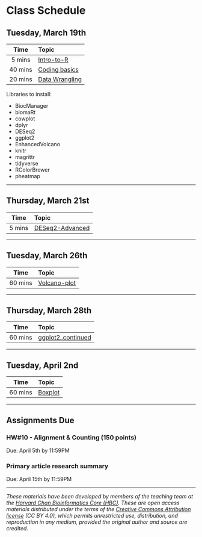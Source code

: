 # Class Schedule

## Tuesday, March 19th 

| Time |  Topic  |  
|:-----------:|:----------| 
| 5 mins | [Intro-to-R](../lessons/01_Intro-to-R.md) | 
| 40 mins | [Coding basics](../lessons/02_coding_basics.md) | 
| 20 mins | [Data Wrangling](../lessons/03_data-wrangling.md) | 


Libraries to install: 

+ BiocManager 
+ biomaRt
+ cowplot
+ dplyr
+ DESeq2
+ ggplot2
+ EnhancedVolcano
+ knitr
+ magrittr
+ tidyverse
+ RColorBrewer
+ pheatmap

***

## Thursday, March 21st 

| Time |  Topic  |  
|:-----------:|:----------| 
| 5 mins | [DESeq2-Advanced](../lessons/04_rnaseq_dataset.md) | 

***


## Tuesday, March 26th 

| Time |  Topic  |  
|:-----------:|:----------| 
| 60 mins | [Volcano-plot](../lessons/05_Volcano_plot.md) | 

***

## Thursday, March 28th 

| Time |  Topic  |  
|:-----------:|:----------| 
| 60 mins | [ggplot2_continued](../lessons/06_ggplot2.md) | 

***

## Tuesday, April 2nd 

| Time |  Topic  |  
|:-----------:|:----------| 
| 60 mins | [Boxplot](../lessons/07_box_plot.md) | 

***


## Assignments Due 

### HW#10 - Alignment & Counting (150 points)
Due: April 5th by 11:59PM   

### Primary article research summary  
Due: April 15th by 11:59PM    

*** 

*These materials have been developed by members of the teaching team at the [Harvard Chan Bioinformatics Core (HBC)](http://bioinformatics.sph.harvard.edu/). These are open access materials distributed under the terms of the [Creative Commons Attribution license](https://creativecommons.org/licenses/by/4.0/) (CC BY 4.0), which permits unrestricted use, distribution, and reproduction in any medium, provided the original author and source are credited.*
